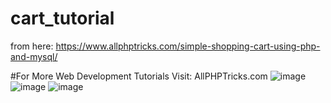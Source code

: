 # cart_tutorial
from here: https://www.allphptricks.com/simple-shopping-cart-using-php-and-mysql/

#For More Web Development Tutorials Visit: AllPHPTricks.com
![image](https://user-images.githubusercontent.com/76125731/124394560-a4d79200-dd08-11eb-97d9-4263271fa64a.png)
![image](https://user-images.githubusercontent.com/76125731/124394566-aacd7300-dd08-11eb-914e-ba0f1345920b.png)
![image](https://user-images.githubusercontent.com/76125731/124394573-b1f48100-dd08-11eb-9561-b9397e97b986.png)

